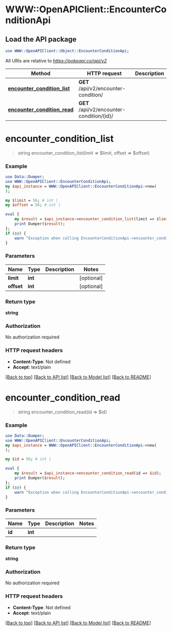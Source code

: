 # WWW::OpenAPIClient::EncounterConditionApi

## Load the API package
```perl
use WWW::OpenAPIClient::Object::EncounterConditionApi;
```

All URIs are relative to *https://pokeapi.co/api/v2*

Method | HTTP request | Description
------------- | ------------- | -------------
[**encounter_condition_list**](EncounterConditionApi.md#encounter_condition_list) | **GET** /api/v2/encounter-condition/ | 
[**encounter_condition_read**](EncounterConditionApi.md#encounter_condition_read) | **GET** /api/v2/encounter-condition/{id}/ | 


# **encounter_condition_list**
> string encounter_condition_list(limit => $limit, offset => $offset)



### Example
```perl
use Data::Dumper;
use WWW::OpenAPIClient::EncounterConditionApi;
my $api_instance = WWW::OpenAPIClient::EncounterConditionApi->new(
);

my $limit = 56; # int | 
my $offset = 56; # int | 

eval {
    my $result = $api_instance->encounter_condition_list(limit => $limit, offset => $offset);
    print Dumper($result);
};
if ($@) {
    warn "Exception when calling EncounterConditionApi->encounter_condition_list: $@\n";
}
```

### Parameters

Name | Type | Description  | Notes
------------- | ------------- | ------------- | -------------
 **limit** | **int**|  | [optional] 
 **offset** | **int**|  | [optional] 

### Return type

**string**

### Authorization

No authorization required

### HTTP request headers

 - **Content-Type**: Not defined
 - **Accept**: text/plain

[[Back to top]](#) [[Back to API list]](../README.md#documentation-for-api-endpoints) [[Back to Model list]](../README.md#documentation-for-models) [[Back to README]](../README.md)

# **encounter_condition_read**
> string encounter_condition_read(id => $id)



### Example
```perl
use Data::Dumper;
use WWW::OpenAPIClient::EncounterConditionApi;
my $api_instance = WWW::OpenAPIClient::EncounterConditionApi->new(
);

my $id = 56; # int | 

eval {
    my $result = $api_instance->encounter_condition_read(id => $id);
    print Dumper($result);
};
if ($@) {
    warn "Exception when calling EncounterConditionApi->encounter_condition_read: $@\n";
}
```

### Parameters

Name | Type | Description  | Notes
------------- | ------------- | ------------- | -------------
 **id** | **int**|  | 

### Return type

**string**

### Authorization

No authorization required

### HTTP request headers

 - **Content-Type**: Not defined
 - **Accept**: text/plain

[[Back to top]](#) [[Back to API list]](../README.md#documentation-for-api-endpoints) [[Back to Model list]](../README.md#documentation-for-models) [[Back to README]](../README.md)

